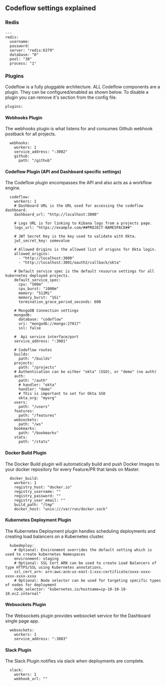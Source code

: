 ## Codeflow settings explained

### Redis
```
---
redis:
  username:
  password:
  server: "redis:6379"
  database: "0"
  pool: "30"
  process: "1"
```

### Plugins

Codeflow is a fully pluggable architecture.  ALL Codeflow components are a plugin.  They can be configured/enabled as shown below.  To disable a plugin you can remove it's section from the config file.

```
plugins:
```

#### Webhooks Plugin

The webhooks plugin is what listens for and consumes Github webhook postback for all projects.

```
  webhooks:
    workers: 1
    service_address: ":3002"
    github:
      path: "/github"
```

#### Codeflow Plugin (API and Dashboard specific settings)

The Codeflow plugin encompasses the API and also acts as a workflow engine.

```
  codeflow:
    workers: 1
    # Dashboard URL is the URL used for accessing the codeflow dashboard.
    dashboard_url: "http://localhost:3000"

    # Logs URL is for linking to Kibana logs from a projects page.
    logs_url: "https://example.com/##PROJECT-NAMESPACE##"

    # JWT Secret Key is the key used to validate with Okta.
    jwt_secret_key: somevalue

    # Allowed Origins is the allowed list of origins for Okta login.
    allowed_origins:
      - "http://localhost:3000"
      - "http://localhost:3001/oauth2/callback/okta"	

    # Default service spec is the default resource settings for all kubernetes deployed projects.
    default_service_spec:
      cpu: "500m"
      cpu_burst: "1000m"
      memory: "512Mi"
      memory_burst: "1Gi"
      termination_grace_period_seconds: 600

    # MongoDB Connection settings
    mongodb:
      database: "codeflow"
      uri: "mongodb://mongo:27017"
      ssl: false

    #  Api service interface/port
    service_address: ":3001"

    # Codeflow routes
    builds:
      path: "/builds"
    projects:
      path: "/projects"
    # Authentication can be either "okta" (SSO), or "demo" (no auth)
    auth:
      path: "/auth"
      # handler: "okta"
      handler: "demo"
      # This is important to set for Okta SSO
      okta_org: "myorg"
    users:
      path: "/users"
    features:
      path: "/features"
    websockets:
      path: "/ws"
    bookmarks:
      path: "/bookmarks"
    stats:
      path: "/stats"
```

#### Docker Build Plugin

The Docker Build plugin will automatically build and push Docker Images to your docker repository for every Feature/PR that lands on Master.

```
  docker_build:
    workers: 1
    registry_host: "docker.io"
    registry_username: ""
    registry_password: ""
    registry_user_email: ""
    build_path: "/tmp"
    docker_host: "unix:///var/run/docker.sock"
```

#### Kubernetes Deployment Plugin

The Kubernetes Deployment plugin handles scheduling deployments and creating load balancers on a Kubernetes cluster.

```
  kubedeploy:
    # Optional: Environment overrides the default setting which is used to create kubernetes Namespaces
    environment: staging 
    # Optional: SSL Cert ARN can be used to create Load Balancers of type HTTPS/SSL using Kubernetes annotations.
    ssl_cert_arn: arn:aws:acm:us-east-1:xxx:certificate/xxxx-xxxx-xxxx-xxxx-xxxx
    # Optional: Node selector can be used for targeting specific types of nodes for deployment
    node_selector: "kubernetes.io/hostname=ip-10-10-10-10.ec2.internal"

```

#### Websockets Plugin

The Websockets plugin provides websocket service for the Dashboard single page app.

```
  websockets:
    workers: 1
    service_address: ":3003"
```

#### Slack Plugin

The Slack Plugin notifies via slack when deployments are complete.

```
  slack:
    workers: 1
    webhook_url: ""
```